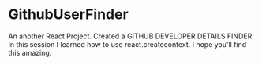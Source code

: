 # GithubUserFinder
An another React Project. Created a GITHUB DEVELOPER DETAILS FINDER. In this session I learned how to use react.createcontext. I hope you'll find this amazing.
